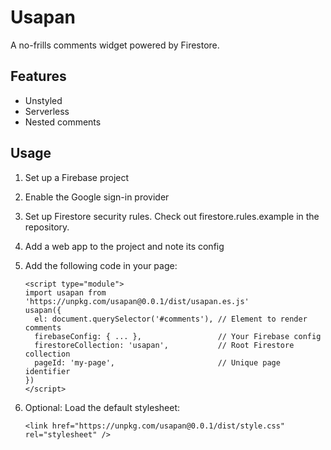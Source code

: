 # Usapan
A no-frills comments widget powered by Firestore.

## Features
- Unstyled
- Serverless
- Nested comments

## Usage
1. Set up a Firebase project
2. Enable the Google sign-in provider
3. Set up Firestore security rules. Check out firestore.rules.example in the repository.
4. Add a web app to the project and note its config
5. Add the following code in your page:

    ```
    <script type="module">
    import usapan from 'https://unpkg.com/usapan@0.0.1/dist/usapan.es.js'
    usapan({
      el: document.querySelector('#comments'), // Element to render comments 
      firebaseConfig: { ... },                 // Your Firebase config
      firestoreCollection: 'usapan',           // Root Firestore collection
      pageId: 'my-page',                       // Unique page identifier
    })
    </script>
    ```
6. Optional: Load the default stylesheet:

    ```
    <link href="https://unpkg.com/usapan@0.0.1/dist/style.css" rel="stylesheet" />
    ```